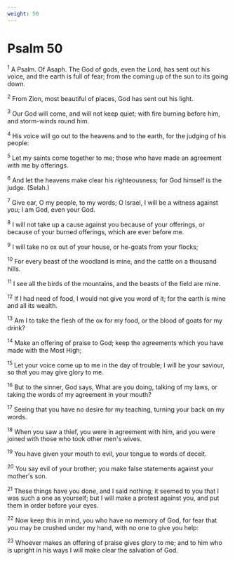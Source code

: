 ```yaml
---
weight: 50
---
```


# Psalm 50

<sup>1</sup> A Psalm. Of Asaph. The God of gods, even the Lord, has sent out his voice, and the earth is full of fear; from the coming up of the sun to its going down. 

<sup>2</sup> From Zion, most beautiful of places, God has sent out his light. 

<sup>3</sup> Our God will come, and will not keep quiet; with fire burning before him, and storm-winds round him. 

<sup>4</sup> His voice will go out to the heavens and to the earth, for the judging of his people: 

<sup>5</sup> Let my saints come together to me; those who have made an agreement with me by offerings. 

<sup>6</sup> And let the heavens make clear his righteousness; for God himself is the judge. (Selah.) 

<sup>7</sup> Give ear, O my people, to my words; O Israel, I will be a witness against you; I am God, even your God. 

<sup>8</sup> I will not take up a cause against you because of your offerings, or because of your burned offerings, which are ever before me. 

<sup>9</sup> I will take no ox out of your house, or he-goats from your flocks; 

<sup>10</sup> For every beast of the woodland is mine, and the cattle on a thousand hills. 

<sup>11</sup> I see all the birds of the mountains, and the beasts of the field are mine. 

<sup>12</sup> If I had need of food, I would not give you word of it; for the earth is mine and all its wealth. 

<sup>13</sup> Am I to take the flesh of the ox for my food, or the blood of goats for my drink? 

<sup>14</sup> Make an offering of praise to God; keep the agreements which you have made with the Most High; 

<sup>15</sup> Let your voice come up to me in the day of trouble; I will be your saviour, so that you may give glory to me. 

<sup>16</sup> But to the sinner, God says, What are you doing, talking of my laws, or taking the words of my agreement in your mouth? 

<sup>17</sup> Seeing that you have no desire for my teaching, turning your back on my words. 

<sup>18</sup> When you saw a thief, you were in agreement with him, and you were joined with those who took other men's wives. 

<sup>19</sup> You have given your mouth to evil, your tongue to words of deceit. 

<sup>20</sup> You say evil of your brother; you make false statements against your mother's son. 

<sup>21</sup> These things have you done, and I said nothing; it seemed to you that I was such a one as yourself; but I will make a protest against you, and put them in order before your eyes. 

<sup>22</sup> Now keep this in mind, you who have no memory of God, for fear that you may be crushed under my hand, with no one to give you help: 

<sup>23</sup> Whoever makes an offering of praise gives glory to me; and to him who is upright in his ways I will make clear the salvation of God. 


